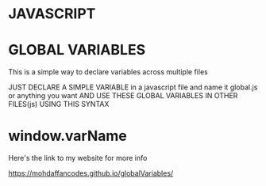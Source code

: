 # JAVASCRIPT

# GLOBAL VARIABLES 

This is a simple way to declare variables across multiple files

JUST DECLARE A SIMPLE VARIABLE in a javascript file and name it global.js or anything you want AND USE THESE GLOBAL VARIABLES IN OTHER FILES(js) USING THIS SYNTAX

# window.varName

Here's the link to my website for more info

https://mohdaffancodes.github.io/globalVariables/
